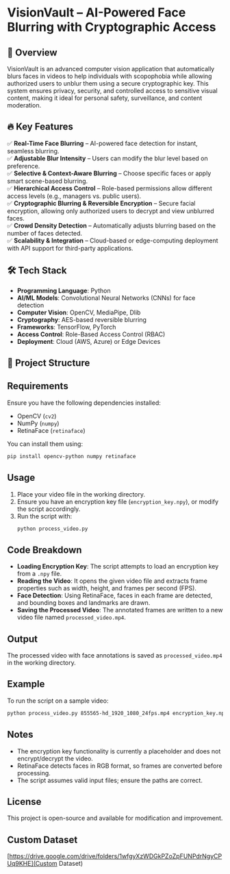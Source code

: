 # VisionVault – AI-Powered Face Blurring with Cryptographic Access  

## 📌 Overview  
VisionVault is an advanced computer vision application that automatically blurs faces in videos to help individuals with scopophobia while allowing authorized users to unblur them using a secure cryptographic key. This system ensures privacy, security, and controlled access to sensitive visual content, making it ideal for personal safety, surveillance, and content moderation.  

## 🔥 Key Features  
✅ **Real-Time Face Blurring** – AI-powered face detection for instant, seamless blurring.  
✅ **Adjustable Blur Intensity** – Users can modify the blur level based on preference.  
✅ **Selective & Context-Aware Blurring** – Choose specific faces or apply smart scene-based blurring.  
✅ **Hierarchical Access Control** – Role-based permissions allow different access levels (e.g., managers vs. public users).  
✅ **Cryptographic Blurring & Reversible Encryption** – Secure facial encryption, allowing only authorized users to decrypt and view unblurred faces.  
✅ **Crowd Density Detection** – Automatically adjusts blurring based on the number of faces detected.  
✅ **Scalability & Integration** – Cloud-based or edge-computing deployment with API support for third-party applications.  

## 🛠️ Tech Stack  
- **Programming Language**: Python  
- **AI/ML Models**: Convolutional Neural Networks (CNNs) for face detection  
- **Computer Vision**: OpenCV, MediaPipe, Dlib  
- **Cryptography**: AES-based reversible blurring  
- **Frameworks**: TensorFlow, PyTorch  
- **Access Control**: Role-Based Access Control (RBAC)  
- **Deployment**: Cloud (AWS, Azure) or Edge Devices  

## 📂 Project Structure  




## Requirements
Ensure you have the following dependencies installed:
- OpenCV (`cv2`)
- NumPy (`numpy`)
- RetinaFace (`retinaface`)

You can install them using:
```sh
pip install opencv-python numpy retinaface
```

## Usage
1. Place your video file in the working directory.
2. Ensure you have an encryption key file (`encryption_key.npy`), or modify the script accordingly.
3. Run the script with:
   ```sh
   python process_video.py
   ```

## Code Breakdown
- **Loading Encryption Key**: The script attempts to load an encryption key from a `.npy` file.
- **Reading the Video**: It opens the given video file and extracts frame properties such as width, height, and frames per second (FPS).
- **Face Detection**: Using RetinaFace, faces in each frame are detected, and bounding boxes and landmarks are drawn.
- **Saving the Processed Video**: The annotated frames are written to a new video file named `processed_video.mp4`.

## Output
The processed video with face annotations is saved as `processed_video.mp4` in the working directory.

## Example
To run the script on a sample video:
```sh
python process_video.py 855565-hd_1920_1080_24fps.mp4 encryption_key.npy
```

## Notes
- The encryption key functionality is currently a placeholder and does not encrypt/decrypt the video.
- RetinaFace detects faces in RGB format, so frames are converted before processing.
- The script assumes valid input files; ensure the paths are correct.

## License
This project is open-source and available for modification and improvement.

## Custom Dataset
[https://drive.google.com/drive/folders/1wfgyXzWDGkPZoZpFUNPdrNgyCPUq9KHE](Custom Dataset)


